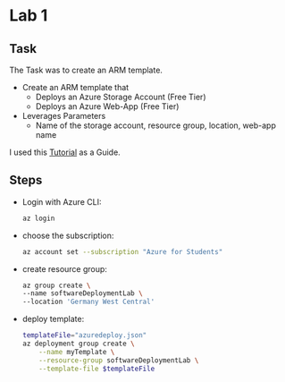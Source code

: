 # Lab 1

## Task

The Task was to create an ARM template.

- Create an ARM template that
    - Deploys an Azure Storage Account (Free Tier)
    - Deploys an Azure Web-App (Free Tier)
- Leverages Parameters
    - Name of the storage account, resource group, location, web-app name

I used this [Tutorial](https://learn.microsoft.com/en-us/azure/azure-resource-manager/templates/template-tutorial-create-first-template?tabs=azure-cli) as a Guide.


## Steps

- Login with Azure CLI:
    ```bash
    az login
    ```

- choose the subscription:
    ```bash
    az account set --subscription "Azure for Students"
    ```

- create resource group:
    ```bash
    az group create \
    --name softwareDeploymentLab \
    --location 'Germany West Central'
    ```

- deploy template:
    ```bash
    templateFile="azuredeploy.json"
    az deployment group create \
        --name myTemplate \
        --resource-group softwareDeploymentLab \
        --template-file $templateFile
    ```